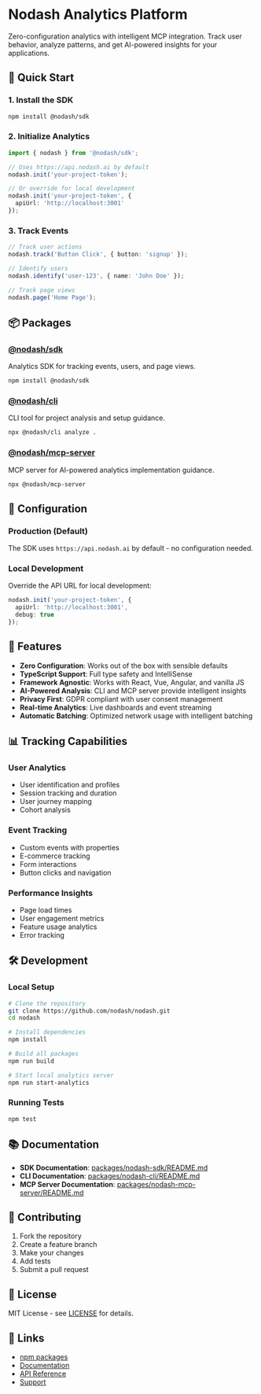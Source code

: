 # Nodash Analytics Platform

Zero-configuration analytics with intelligent MCP integration. Track user behavior, analyze patterns, and get AI-powered insights for your applications.

## 🚀 Quick Start

### 1. Install the SDK

```bash
npm install @nodash/sdk
```

### 2. Initialize Analytics

```typescript
import { nodash } from '@nodash/sdk';

// Uses https://api.nodash.ai by default
nodash.init('your-project-token');

// Or override for local development
nodash.init('your-project-token', {
  apiUrl: 'http://localhost:3001'
});
```

### 3. Track Events

```typescript
// Track user actions
nodash.track('Button Click', { button: 'signup' });

// Identify users
nodash.identify('user-123', { name: 'John Doe' });

// Track page views
nodash.page('Home Page');
```

## 📦 Packages

### [@nodash/sdk](packages/nodash-sdk)
Analytics SDK for tracking events, users, and page views.

```bash
npm install @nodash/sdk
```

### [@nodash/cli](packages/nodash-cli)
CLI tool for project analysis and setup guidance.

```bash
npx @nodash/cli analyze .
```

### [@nodash/mcp-server](packages/nodash-mcp-server)
MCP server for AI-powered analytics implementation guidance.

```bash
npx @nodash/mcp-server
```

## 🔧 Configuration

### Production (Default)
The SDK uses `https://api.nodash.ai` by default - no configuration needed.

### Local Development
Override the API URL for local development:

```typescript
nodash.init('your-project-token', {
  apiUrl: 'http://localhost:3001',
  debug: true
});
```

## 🌟 Features

- **Zero Configuration**: Works out of the box with sensible defaults
- **TypeScript Support**: Full type safety and IntelliSense
- **Framework Agnostic**: Works with React, Vue, Angular, and vanilla JS
- **AI-Powered Analysis**: CLI and MCP server provide intelligent insights
- **Privacy First**: GDPR compliant with user consent management
- **Real-time Analytics**: Live dashboards and event streaming
- **Automatic Batching**: Optimized network usage with intelligent batching

## 📊 Tracking Capabilities

### User Analytics
- User identification and profiles
- Session tracking and duration
- User journey mapping
- Cohort analysis

### Event Tracking
- Custom events with properties
- E-commerce tracking
- Form interactions
- Button clicks and navigation

### Performance Insights
- Page load times
- User engagement metrics
- Feature usage analytics
- Error tracking

## 🛠️ Development

### Local Setup

```bash
# Clone the repository
git clone https://github.com/nodash/nodash.git
cd nodash

# Install dependencies
npm install

# Build all packages
npm run build

# Start local analytics server
npm run start-analytics
```

### Running Tests

```bash
npm test
```

## 📚 Documentation

- **SDK Documentation**: [packages/nodash-sdk/README.md](packages/nodash-sdk/README.md)
- **CLI Documentation**: [packages/nodash-cli/README.md](packages/nodash-cli/README.md)
- **MCP Server Documentation**: [packages/nodash-mcp-server/README.md](packages/nodash-mcp-server/README.md)

## 🤝 Contributing

1. Fork the repository
2. Create a feature branch
3. Make your changes
4. Add tests
5. Submit a pull request

## 📄 License

MIT License - see [LICENSE](LICENSE) for details.

## 🔗 Links

- [npm packages](https://www.npmjs.com/org/nodash)
- [Documentation](https://docs.nodash.ai)
- [API Reference](https://api.nodash.ai/docs)
- [Support](https://support.nodash.ai) 